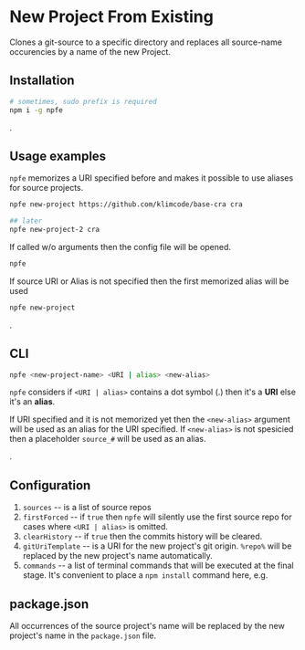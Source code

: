 # New Project From Existing

Clones a git-source to a specific directory and replaces all source-name occurencies by a name of the new Project.

## Installation

```bash
# sometimes, sudo prefix is required
npm i -g npfe
```

.

## Usage examples

`npfe` memorizes a URI specified before and makes it possible to use aliases for source projects.

```bash
npfe new-project https://github.com/klimcode/base-cra cra

## later
npfe new-project-2 cra
```

If called w/o arguments then the config file will be opened.

```bash
npfe
```

If source URI or Alias is not specified then the first memorized alias will be used

```bash
npfe new-project
```

.

## CLI

```bash
npfe <new-project-name> <URI | alias> <new-alias>
```

`npfe` considers if `<URI | alias>` contains a dot symbol (.) then it's a **URI** else it's an **alias**.

If URI specified and it is not memorized yet then the `<new-alias>` argument will be used as an alias for the URI specified.
If `<new-alias>` is not spesicied then a placeholder `source_#` will be used as an alias.

.

## Configuration

1. `sources` -- is a list of source repos
2. `firstForced` -- if `true` then `npfe` will silently use the first source repo for cases where `<URI | alias>` is omitted.
3. `clearHistory` -- if `true` then the commits history will be cleared.
4. `gitUriTemplate` -- is a URI for the new project's git origin. `%repo%` will be replaced by the new project's name automatically.
5. `commands` -- a list of terminal commands that will be executed at the final stage. It's convenient to place a `npm install` command here, e.g.

## package.json

All occurrences of the source project's name will be replaced by the new project's name in the `package.json` file.
